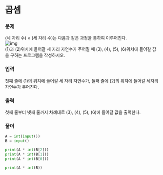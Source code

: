 # 곱셈

### 문제
(세 자리 수) × (세 자리 수)는 다음과 같은 과정을 통하여 이루어진다.
<br>
![img](https://www.acmicpc.net/upload/images/f5NhGHVLM4Ix74DtJrwfC97KepPl27s%20(1).png)
<br>
(1)과 (2)위치에 들어갈 세 자리 자연수가 주어질 때 (3), (4), (5), (6)위치에 들어갈 값을 구하는 프로그램을 작성하시오.

### 입력
첫째 줄에 (1)의 위치에 들어갈 세 자리 자연수가, 둘째 줄에 (2)의 위치에 들어갈 세자리 자연수가 주어진다.

### 출력
첫째 줄부터 넷째 줄까지 차례대로 (3), (4), (5), (6)에 들어갈 값을 출력한다.

### 풀이
```python
A = int(input())
B = input()

print(A * int(B[2]))
print(A * int(B[1]))
print(A * int(B[0]))

print(A * int(B))
```
